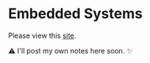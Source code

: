 # Embedded Systems

Please view this [site](http://users.ece.utexas.edu/~valvano/Volume1/E-Book/).

:warning: I'll post my own notes here soon. :sparkles: